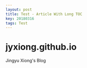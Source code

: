 ```yaml
---
layout: post
title: Test - Article With Long TOC
key: 20180316
tags: Test
---
```


# jyxiong.github.io
Jingyu Xiong's Blog
